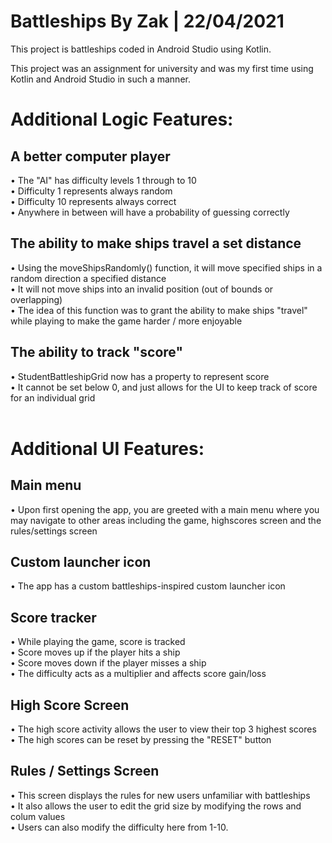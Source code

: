 # Battleships By Zak |  22/04/2021


This project is battleships coded in Android Studio using Kotlin.

This project was an assignment for university and was my first time using Kotlin and Android Studio in such a manner.<br>

<h1>Additional Logic Features:</h1>
  <h2>A better computer player</h2>
      • The "AI" has difficulty levels 1 through to 10<br>
      • Difficulty 1 represents always random<br>
      • Difficulty 10 represents always correct<br>
      • Anywhere in between will have a probability of guessing correctly<br>
  <h2>The ability to make ships travel a set distance</h2>
      • Using the moveShipsRandomly() function, it will move specified ships in a random direction a specified distance<br>
      • It will not move ships into an invalid position (out of bounds or overlapping)<br>
      • The idea of this function was to grant the ability to make ships "travel" while playing to make the game harder / more enjoyable<br>
  <h2>The ability to track "score"</h2>
      • StudentBattleshipGrid now has a property to represent score<br>
      • It cannot be set below 0, and just allows for the UI to keep track of score for an individual grid<br><br>
      
 
<h1>Additional UI Features:</h1>
  <h2>Main menu</h2>
      • Upon first opening the app, you are greeted with a main menu where you may navigate to other areas including the game, highscores screen and the rules/settings screen
  <h2>Custom launcher icon</h2>
      • The app has a custom battleships-inspired custom launcher icon<br>
  <h2>Score tracker</h2>
      • While playing the game, score is tracked<br>
      • Score moves up if the player hits a ship<br>
      • Score moves down if the player misses a ship<br>
      • The difficulty acts as a multiplier and affects score gain/loss<br>
  <h2>High Score Screen</h2>
      • The high score activity allows the user to view their top 3 highest scores<br>
      • The high scores can be reset by pressing the "RESET" button<br>
  <h2>Rules / Settings Screen</h2>
      • This screen displays the rules for new users unfamiliar with battleships<br>
      • It also allows the user to edit the grid size by modifying the rows and colum values<br>
      • Users can also modify the difficulty here from 1-10.<br>
